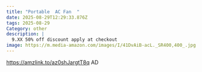 ```yaml
---
title: "Portable  AC Fan  "
date: 2025-08-29T12:29:33.876Z
tags: 2025-08-29
Category: other
description: |
  9.XX 50% off discount apply at checkout
image: https://m.media-amazon.com/images/I/41DvAiB-acL._SR400,400_.jpg
---
```

https://amzlink.to/az0shJargtT8q      AD